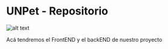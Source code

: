 # UNPet - Repositorio 
![alt text](https://arc-anglerfish-arc2-prod-infobae.s3.amazonaws.com/public/NVWQSYGX3RC7ZBEHLPLDVXA3PU.jpg)

Acá tendremos el FrontEND y el backEND de nuestro proyecto